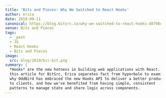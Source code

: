 ```yaml
---
title: 'Bits and Pieces: Why We Switched to React Hooks'
author: erica
date: 2019-09-11
canonical: https://blog.bitsrc.io/why-we-switched-to-react-hooks-48798c42c7f
venue: Bits and Pieces
tags:
  - _post
  - JS
  - React Hooks
  - Bits and Pieces
image:
  src: blog/2019/bit-bit.png
summary: |
  *Hooks* are the new hotness in building web applications with React. In
  this article for BitSrc, Erica separates fact from hyperbole to examine
  why OddBird has embraced the new Hooks API to deliver a better product
  to clients, and how we've benefited from having simple, consistent
  patterns to manage state and share logic across components.
---
```



